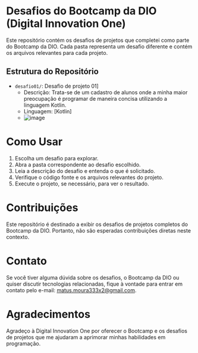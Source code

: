 # Desafios do Bootcamp da DIO (Digital Innovation One)

Este repositório contém os desafios de projetos que completei como parte do Bootcamp da DIO. Cada pasta representa um desafio diferente e contém os arquivos relevantes para cada projeto.

## Estrutura do Repositório

- `desafio01/`: Desafio de projeto 01]
  - Descrição: Trata-se de um cadastro de alunos onde a minha maior preocupação é programar de maneira concisa utilizando a linguagem Kotlin.
  - Linguagem: [Kotlin]
  - ![image](https://github.com/MatusMoura2/BootcampDio-Java-and-Kotlin/assets/137653720/e4ea39cc-9ffd-439b-8ba8-cb6aaaa2be2a)


# Como Usar

1. Escolha um desafio para explorar.
2. Abra a pasta correspondente ao desafio escolhido.
3. Leia a descrição do desafio e entenda o que é solicitado.
4. Verifique o código fonte e os arquivos relevantes do projeto.
5. Execute o projeto, se necessário, para ver o resultado.

# Contribuições

Este repositório é destinado a exibir os desafios de projetos completos do Bootcamp da DIO. Portanto, não são esperadas contribuições diretas neste contexto.

# Contato

Se você tiver alguma dúvida sobre os desafios, o Bootcamp da DIO ou quiser discutir tecnologias relacionadas, fique à vontade para entrar em contato pelo e-mail: matus.moura333x2@gmail.com.

# Agradecimentos

Agradeço à Digital Innovation One por oferecer o Bootcamp e os desafios de projetos que me ajudaram a aprimorar minhas habilidades em programação.
